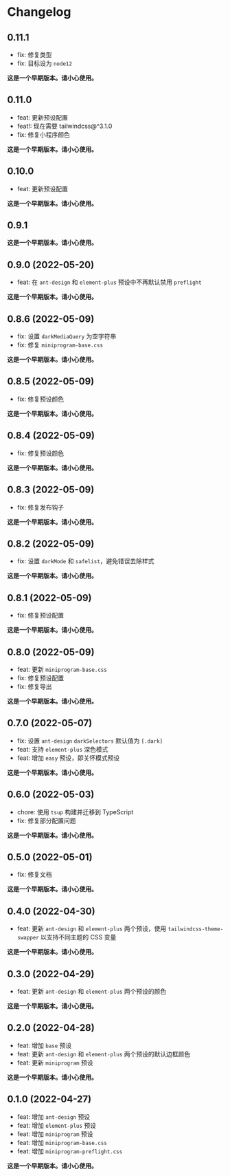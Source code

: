# Changelog

## 0.11.1

- fix: 修复类型
- fix: 目标设为 `node12`

**这是一个早期版本。请小心使用。**

## 0.11.0

- feat: 更新预设配置
- feat!: 现在需要 tailwindcss@^3.1.0
- fix: 修复小程序颜色

**这是一个早期版本。请小心使用。**

## 0.10.0

- feat: 更新预设配置

**这是一个早期版本。请小心使用。**

## 0.9.1

**这是一个早期版本。请小心使用。**

## 0.9.0 (2022-05-20)

- feat: 在 `ant-design` 和 `element-plus` 预设中不再默认禁用 `preflight`

**这是一个早期版本。请小心使用。**

## 0.8.6 (2022-05-09)

- fix: 设置 `darkMediaQuery` 为空字符串
- fix: 修复 `miniprogram-base.css`

**这是一个早期版本。请小心使用。**

## 0.8.5 (2022-05-09)

- fix: 修复预设颜色

**这是一个早期版本。请小心使用。**

## 0.8.4 (2022-05-09)

- fix: 修复预设颜色

**这是一个早期版本。请小心使用。**

## 0.8.3 (2022-05-09)

- fix: 修复发布钩子

**这是一个早期版本。请小心使用。**

## 0.8.2 (2022-05-09)

- fix: 设置 `darkMode` 和 `safelist`，避免错误去除样式

**这是一个早期版本。请小心使用。**

## 0.8.1 (2022-05-09)

- fix: 修复预设配置

**这是一个早期版本。请小心使用。**

## 0.8.0 (2022-05-09)

- feat: 更新 `miniprogram-base.css`
- fix: 修复预设配置
- fix: 修复导出

**这是一个早期版本。请小心使用。**

## 0.7.0 (2022-05-07)

- fix: 设置 `ant-design` `darkSelectors` 默认值为 `[.dark]`
- feat: 支持 `element-plus` 深色模式
- feat: 增加 `easy` 预设，即关怀模式预设

**这是一个早期版本。请小心使用。**

## 0.6.0 (2022-05-03)

- chore: 使用 `tsup` 构建并迁移到 TypeScript
- fix: 修复部分配置问题

**这是一个早期版本。请小心使用。**

## 0.5.0 (2022-05-01)

- fix: 修复文档

**这是一个早期版本。请小心使用。**

## 0.4.0 (2022-04-30)

- feat: 更新 `ant-design` 和 `element-plus` 两个预设，使用 `tailwindcss-theme-swapper` 以支持不同主题的 CSS 变量

**这是一个早期版本。请小心使用。**

## 0.3.0 (2022-04-29)

- feat: 更新 `ant-design` 和 `element-plus` 两个预设的颜色

**这是一个早期版本。请小心使用。**

## 0.2.0 (2022-04-28)

- feat: 增加 `base` 预设
- feat: 更新 `ant-design` 和 `element-plus` 两个预设的默认边框颜色
- feat: 更新 `miniprogram` 预设

**这是一个早期版本。请小心使用。**

## 0.1.0 (2022-04-27)

- feat: 增加 `ant-design` 预设
- feat: 增加 `element-plus` 预设
- feat: 增加 `miniprogram` 预设
- feat: 增加 `miniprogram-base.css`
- feat: 增加 `miniprogram-preflight.css`

**这是一个早期版本。请小心使用。**
